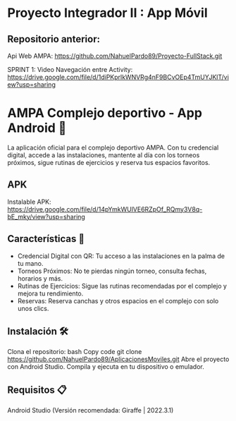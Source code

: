 # Proyecto Integrador II : App Móvil
## Repositorio anterior:
Api Web AMPA: https://github.com/NahuelPardo89/Proyecto-FullStack.git

SPRINT 1: Video Navegación entre Activity:  https://drive.google.com/file/d/1diPKprlkWNVRg4nF9BCvOEp4TmUYJKlT/view?usp=sharing

# AMPA Complejo deportivo - App Android 📱
La aplicación oficial para el complejo deportivo AMPA. Con tu credencial digital, accede a las instalaciones, mantente al día con los torneos próximos, sigue rutinas de ejercicios y reserva tus espacios favoritos.

## APK
Instalable APK: https://drive.google.com/file/d/14pYmkWUlVE6RZpOf_RQmy3V8q-bE_mky/view?usp=sharing
## Características 🌟
- Credencial Digital con QR: Tu acceso a las instalaciones en la palma de tu mano.
- Torneos Próximos: No te pierdas ningún torneo, consulta fechas, horarios y más.
- Rutinas de Ejercicios: Sigue las rutinas recomendadas por el complejo y mejora tu rendimiento.
- Reservas: Reserva canchas y otros espacios en el complejo con solo unos clics.
## Instalación 🛠️
Clona el repositorio:
bash
Copy code
git clone https://github.com/NahuelPardo89/AplicacionesMoviles.git
Abre el proyecto con Android Studio.
Compila y ejecuta en tu dispositivo o emulador.
## Requisitos 📋
Android Studio (Versión recomendada: Giraffe | 2022.3.1)

